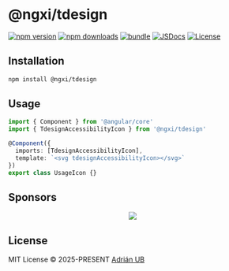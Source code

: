 # @ngxi/tdesign

[![npm version][npm-version-src]][npm-version-href]
[![npm downloads][npm-downloads-src]][npm-downloads-href]
[![bundle][bundle-src]][bundle-href]
[![JSDocs][jsdocs-src]][jsdocs-href]
[![License][license-src]][license-href]

## Installation

```sh
npm install @ngxi/tdesign
```

## Usage

```ts
import { Component } from '@angular/core'
import { TdesignAccessibilityIcon } from '@ngxi/tdesign'

@Component({
  imports: [TdesignAccessibilityIcon],
  template: `<svg tdesignAccessibilityIcon></svg>`
})
export class UsageIcon {}
```

## Sponsors

<p align="center">
  <a href="https://cdn.jsdelivr.net/gh/adrian-ub/static/sponsors.svg">
    <img src='https://cdn.jsdelivr.net/gh/adrian-ub/static/sponsors.svg'/>
  </a>
</p>

## License

MIT License © 2025-PRESENT [Adrián UB](https://github.com/adrian-ub)

<!-- Badges -->

[npm-version-src]: https://img.shields.io/npm/v/@ngxi/tdesign?style=flat&colorA=080f12&colorB=1fa669
[npm-version-href]: https://npmjs.com/package/@ngxi/tdesign
[npm-downloads-src]: https://img.shields.io/npm/dm/@ngxi/tdesign?style=flat&colorA=080f12&colorB=1fa669
[npm-downloads-href]: https://npmjs.com/package/@ngxi/tdesign
[bundle-src]: https://img.shields.io/bundlephobia/minzip/@ngxi/tdesign?style=flat&colorA=080f12&colorB=1fa669&label=minzip
[bundle-href]: https://bundlephobia.com/result?p=@ngxi/tdesign
[license-src]: https://img.shields.io/npm/l/@ngxi/tdesign?style=flat&colorA=080f12&colorB=1fa669
[license-href]: https://github.com/adrian-ub/ngxi/blob/main/LICENSE
[jsdocs-src]: https://img.shields.io/badge/jsdocs-reference-080f12?style=flat&colorA=080f12&colorB=1fa669
[jsdocs-href]: https://www.jsdocs.io/package/@ngxi/tdesign
